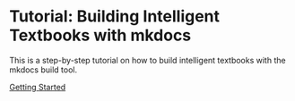 # Tutorial: Building Intelligent Textbooks with mkdocs

This is a step-by-step tutorial on how to build intelligent textbooks with the mkdocs build tool.

[Getting Started](getting-started.md)